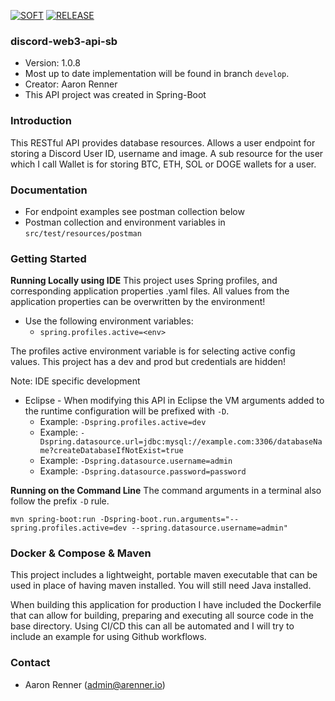 [![SOFT](https://github.com/Aman7123/discord-web3-api-sb/actions/workflows/SOFT.yml/badge.svg)](https://github.com/Aman7123/discord-web3-api-sb/actions/workflows/SOFT.yml) [![RELEASE](https://github.com/Aman7123/discord-web3-api-sb/actions/workflows/RELEASE.yml/badge.svg)](https://github.com/Aman7123/discord-web3-api-sb/actions/workflows/RELEASE.yml)

### discord-web3-api-sb
* Version: 1.0.8
* Most up to date implementation will be found in branch `develop`.
* Creator: Aaron Renner
* This API project was created in Spring-Boot

### Introduction
This RESTful API provides database resources. Allows a user endpoint for storing a Discord User ID, username and image. A sub resource for the user which I call Wallet is for storing BTC, ETH, SOL or DOGE wallets for a user.

### Documentation
* For endpoint examples see postman collection below
* Postman collection and environment variables in `src/test/resources/postman`

### Getting Started
**Running Locally using IDE**
This project uses Spring profiles, and corresponding application properties .yaml files.
All values from the application properties can be overwritten by the environment!
* Use the following environment variables: 
   * ```spring.profiles.active=<env>```
   
The profiles active environment variable is for selecting active config values. This project has a dev and prod but credentials are hidden!

Note: IDE specific development
* Eclipse - When modifying this API in Eclipse the VM arguments added to the runtime configuration will be prefixed with `-D`.
  * Example: `-Dspring.profiles.active=dev`
  * Example: `-Dspring.datasource.url=jdbc:mysql://example.com:3306/databaseName?createDatabaseIfNotExist=true`
  * Example: `-Dspring.datasource.username=admin`
  * Example: `-Dspring.datasource.password=password`

**Running on the Command Line**
The command arguments in a terminal also follow the prefix `-D` rule.
```
mvn spring-boot:run -Dspring-boot.run.arguments="--spring.profiles.active=dev --spring.datasource.username=admin"
```

### Docker & Compose & Maven
This project includes a lightweight, portable maven executable that can be used in place of having maven installed.
You will still need Java installed.

When building this application for production I have included the Dockerfile that can allow for building, preparing
and executing all source code in the base directory. Using CI/CD this can all be automated and I will try to include
an example for using Github workflows.

### Contact

* Aaron Renner (admin@arenner.io)